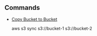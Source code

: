 ## Commands

- [Copy Bucket to Bucket](https://www.reddit.com/r/aws/comments/87h38c/how_to_copy_existing_files_in_a_s3_bucket_to/)

     aws s3 sync s3://bucket-1 s3://bucket-2
